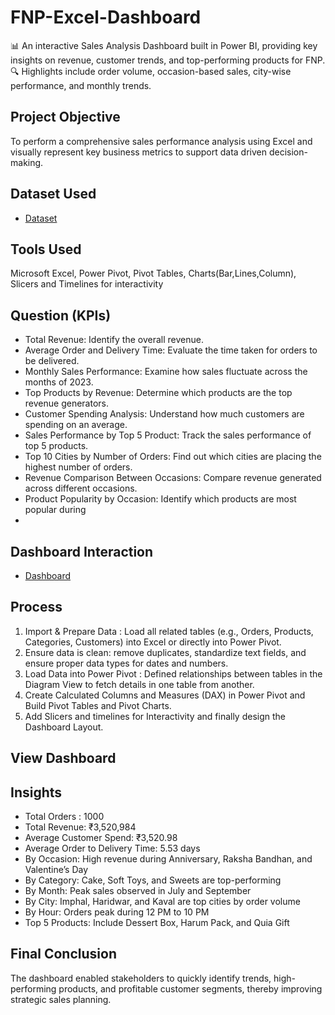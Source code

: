 # FNP-Excel-Dashboard
📊 An interactive Sales Analysis Dashboard built in Power BI, providing key insights on revenue, customer trends, and top-performing products for FNP.  🔍 Highlights include order volume, occasion-based sales, city-wise performance, and monthly trends.

## Project Objective
To perform a comprehensive sales performance analysis using Excel and visually represent key business metrics to support data driven decision-making.

## Dataset Used
- <a href="https://github.com/divyakm09/FNP-Excel-Dashboard/blob/main/Book2.xlsx"> Dataset </a>

## Tools Used
Microsoft Excel, Power Pivot, Pivot Tables, Charts(Bar,Lines,Column), Slicers and Timelines for interactivity

## Question (KPIs)
- Total Revenue: Identify the overall revenue.
- Average Order and Delivery Time: Evaluate the time taken for orders to be delivered.
- Monthly Sales Performance: Examine how sales fluctuate across the months of 2023.
- Top Products by Revenue: Determine which products are the top revenue generators.
- Customer Spending Analysis: Understand how much customers are spending on an average.
- Sales Performance by Top 5 Product: Track the sales performance of top 5 products.
- Top 10 Cities by Number of Orders: Find out which cities are placing the highest number of orders.
- Revenue Comparison Between Occasions: Compare revenue generated across different occasions.
- Product Popularity by Occasion: Identify which products are most popular during
- 
## Dashboard Interaction
- <a href="https://github.com/divyakm09/FNP-Excel-Dashboard/blob/main/Dashobard%20img.JPG"> Dashboard <a>

## Process
1) Import & Prepare Data : Load all related tables (e.g., Orders, Products, Categories, Customers) into Excel or directly into Power Pivot.
2) Ensure data is clean: remove duplicates, standardize text fields, and ensure proper data types for dates and numbers.
3) Load Data into Power Pivot : Defined relationships between tables in the Diagram View to fetch details in one table from another.
4) Create Calculated Columns and Measures (DAX) in Power Pivot and Build Pivot Tables and Pivot Charts.
5) Add Slicers and timelines for Interactivity and finally design the Dashboard Layout.
## View Dashboard


## Insights
- Total Orders : 1000
- Total Revenue: ₹3,520,984
- Average Customer Spend: ₹3,520.98
- Average Order to Delivery Time: 5.53 days
- By Occasion: High revenue during Anniversary, Raksha Bandhan, and Valentine’s Day
- By Category: Cake, Soft Toys, and Sweets are top-performing
- By Month: Peak sales observed in July and September
- By City: Imphal, Haridwar, and Kaval are top cities by order volume
- By Hour: Orders peak during 12 PM to 10 PM
- Top 5 Products: Include Dessert Box, Harum Pack, and Quia Gift
## Final Conclusion
The dashboard enabled stakeholders to quickly identify trends, high-performing products, and profitable customer segments, thereby improving strategic sales planning.
